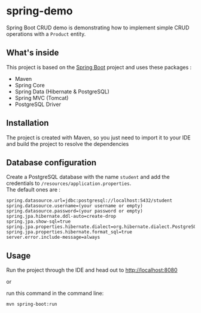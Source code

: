 # spring-demo

Spring Boot CRUD demo is demonstrating how to implement simple CRUD operations with a `Product` entity.

## What's inside 
This project is based on the [Spring Boot](http://projects.spring.io/spring-boot/) project and uses these packages :
- Maven
- Spring Core
- Spring Data (Hibernate & PostgreSQL)
- Spring MVC (Tomcat)
- PostgreSQL Driver

## Installation 
The project is created with Maven, so you just need to import it to your IDE and build the project to resolve the dependencies

## Database configuration 
Create a PostgreSQL database with the name `student` and add the credentials to `/resources/application.properties`.  
The default ones are :

```
spring.datasource.url=jdbc:postgresql://localhost:5432/student
spring.datasource.username=(your username or empty)
spring.datasource.password=(your password or empty)
spring.jpa.hibernate.ddl-auto=create-drop
spring.jpa.show-sql=true
spring.jpa.properties.hibernate.dialect=org.hibernate.dialect.PostgreSQLDialect
spring.jpa.properties.hibernate.format_sql=true
server.error.include-message=always

```

## Usage 
Run the project through the IDE and head out to [http://localhost:8080](http://localhost:8080)

or 

run this command in the command line:
```
mvn spring-boot:run
```
